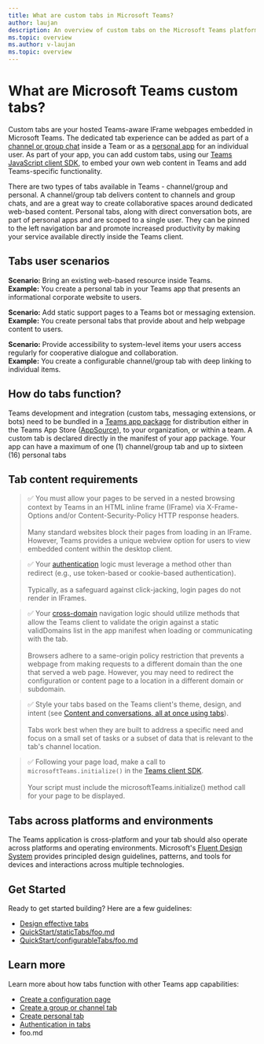 ```yaml
---
title: What are custom tabs in Microsoft Teams?
author: laujan
description: An overview of custom tabs on the Microsoft Teams platform
ms.topic: overview
ms.author: v-laujan
ms.topic: overview
---
```

# What are Microsoft Teams custom tabs?

Custom tabs are your hosted Teams-aware IFrame webpages embedded in Microsoft Teams. The dedicated tab experience can be added as part of a [channel or group chat](~/foo.md) inside a Team or as a [personal app](~/foo.md) for an individual user. As part of your app, you can add custom tabs, using our [Teams JavaScript client SDK](/javascript/api/overview/msteams-client), to embed your own web content in Teams and add Teams-specific functionality.

There are two types of tabs available in Teams - channel/group and personal. A channel/group tab delivers content to channels and group chats, and are a great way to create collaborative spaces around dedicated web-based content. Personal tabs, along with direct conversation bots, are part of personal apps and are scoped to a single user. They can be pinned to the left navigation bar and promote increased productivity by making your service available directly inside the Teams client.

## Tabs user scenarios

**Scenario:** Bring an existing web-based resource inside Teams. \
**Example:** You create a personal tab in your Teams app that presents an informational corporate website to users.

**Scenario:** Add static support pages to a Teams bot or messaging extension. \
**Example:** You create personal tabs that provide about and help webpage content to users.

**Scenario:** Provide accessibility to system-level items your users access regularly for cooperative dialogue and collaboration. \
**Example:** You create a configurable channel/group tab with deep linking to individual items.

## How do tabs function?

Teams development and integration (custom tabs, messaging extensions, or bots) need to be bundled in a [Teams app package](foo.md) for distribution either in the Teams App Store ([AppSource](https://appsource.microsoft.com)), to your organization, or within a team. A custom tab is declared directly in the manifest of your app package. Your app can have a maximum of one (1) channel/group tab and up to sixteen (16) personal tabs

## Tab content requirements

>&#x2705; You must allow your pages to be served in a nested browsing context by Teams in an HTML inline frame (IFrame) via X-Frame-Options and/or Content-Security-Policy HTTP response headers.
<br><br>Many standard websites block their pages from loading in an IFrame. However, Teams provides a unique webview option for users to view embedded content within the desktop client.

>&#x2705; Your [authentication](foo.md) logic must leverage a method other than redirect (e.g., use token-based or cookie-based authentication).
<br><br>Typically, as a safeguard against click-jacking, login pages do not render in IFrames.

>&#x2705; Your [cross-domain](foo.md) navigation logic should utilize methods that allow the Teams client to validate the origin against a static validDomains list in the app manifest when loading or communicating with the tab.
<br><br>Browsers adhere to a same-origin policy restriction that prevents a webpage from making requests to a different domain than the one that served a web page. However, you may need to redirect the configuration or content page to a location in a different domain or subdomain.

>&#x2705; Style your tabs based on the Teams client's theme, design, and intent (see [Content and conversations, all at once using tabs](foo.md)).
<br><br>Tabs work best when they are built to address a specific need and focus on a small set of tasks or a subset of data that is relevant to the tab's channel location.

>&#x2705; Following your page load, make a call to `microsoftTeams.initialize()` in the [Teams client SDK](/javascript/api/overview/msteams-client).
<br><br>Your script must include the microsoftTeams.initialize() method call for your page to be displayed.


## Tabs across platforms and environments

The Teams application is cross-platform and your tab should also operate across platforms and operating environments. Microsoft's [Fluent Design System](foo.md) provides principled design guidelines, patterns, and tools for devices and interactions across multiple technologies.

## Get Started

Ready to get started building? Here are a few guidelines:

* [Design effective tabs](~/foo.md)
* [QuickStart/staticTabs/foo.md](https://quickstart/statictabs)
* [QuickStart/configurableTabs/foo.md](https://quickstart/configurabletabs)

## Learn more

Learn more about how tabs function with other Teams app capabilities:

* [Create a configuration page](~/foo.md)
* [Create a group or channel tab](~/foo.md)
* [Create personal tab](~/foo.md)
* [Authentication in tabs](~/foo.md)
* foo.md

